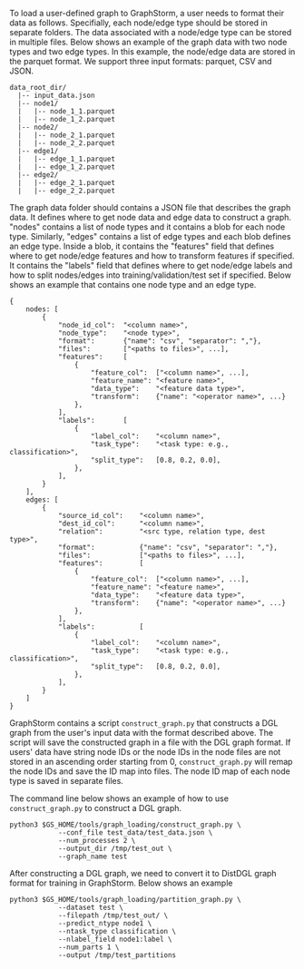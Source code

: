 To load a user-defined graph to GraphStorm, a user needs to format their data as follows.
Specifially, each node/edge type should be stored in separate folders. The data associated
with a node/edge type can be stored in multiple files. Below shows an example of the graph
data with two node types and two edge types. In this example, the node/edge data are stored
in the parquet format. We support three input formats: parquet, CSV and JSON.
```
data_root_dir/
  |-- input_data.json
  |-- node1/
  |   |-- node_1_1.parquet
  |   |-- node_1_2.parquet
  |-- node2/
  |   |-- node_2_1.parquet
  |   |-- node_2_2.parquet
  |-- edge1/
  |   |-- edge_1_1.parquet
  |   |-- edge_1_2.parquet
  |-- edge2/
  |   |-- edge_2_1.parquet
  |   |-- edge_2_2.parquet
```

The graph data folder should contains a JSON file that describes the graph data.
It defines where to get node data
and edge data to construct a graph. "nodes" contains a list of node types and
it contains a blob for each node type. Similarly, "edges" contains a list of
edge types and each blob defines an edge type.
Inside a blob, it contains the "features" field that defines where to get
node/edge features and how to transform features if specified. It contains
the "labels" field that defines where to get node/edge labels and how
to split nodes/edges into training/validation/test set if specified.
Below shows an example that contains one node type and an edge type.
```
{
	nodes: [
		{
			"node_id_col":  "<column name>",
			"node_type":    "<node type>",
			"format":       {"name": "csv", "separator": ","},
			"files":        ["<paths to files>", ...],
			"features":     [
				{
					"feature_col":  ["<column name>", ...],
					"feature_name": "<feature name>",
					"data_type":    "<feature data type>",
					"transform":    {"name": "<operator name>", ...}
				},
			],
			"labels":       [
				{
					"label_col":    "<column name>",
					"task_type":    "<task type: e.g., classification>",
					"split_type":   [0.8, 0.2, 0.0],
				},
			],
		}
	],
	edges: [
		{
			"source_id_col":    "<column name>",
			"dest_id_col":      "<column name>",
			"relation":         "<src type, relation type, dest type>",
			"format":           {"name": "csv", "separator": ","},
			"files":            ["<paths to files>", ...],
			"features":         [
				{
					"feature_col":  ["<column name>", ...],
					"feature_name": "<feature name>",
					"data_type":    "<feature data type>",
					"transform":    {"name": "<operator name>", ...}
				},
			],
			"labels":           [
				{
					"label_col":    "<column name>",
					"task_type":    "<task type: e.g., classification>",
					"split_type":   [0.8, 0.2, 0.0],
				},
			],
		}
	]
}
```

GraphStorm contains a script `construct_graph.py` that constructs a DGL graph
from the user's input data with the format described above. The script will save
the constructed graph in a file with the DGL graph format. If users' data have
string node IDs or the node IDs in the node files are not stored in an ascending order
starting from 0, `construct_graph.py` will remap the node IDs and save the ID map
into files. The node ID map of each node type is saved in separate files.

The command line below shows an example of how to use `construct_graph.py` to
construct a DGL graph.
```
python3 $GS_HOME/tools/graph_loading/construct_graph.py \
			--conf_file test_data/test_data.json \
			--num_processes 2 \
			--output_dir /tmp/test_out \
			--graph_name test
```

After constructing a DGL graph, we need to convert it to DistDGL graph format
for training in GraphStorm. Below shows an example
```
python3 $GS_HOME/tools/graph_loading/partition_graph.py \
			--dataset test \
			--filepath /tmp/test_out/ \
			--predict_ntype node1 \
			--ntask_type classification \
			--nlabel_field node1:label \
			--num_parts 1 \
			--output /tmp/test_partitions
```
